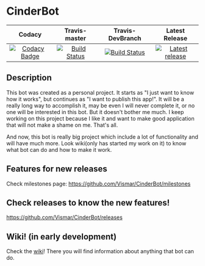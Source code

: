 # CinderBot
|Codacy|Travis-master|Travis-DevBranch|Latest Release|
|:----:|:-----------:|:--------------:|:------------:|
|[![Codacy Badge](https://api.codacy.com/project/badge/Grade/b200dceb1a7144ff86e663710ccfbb82)](https://www.codacy.com/app/exanimoteam/CinderBot?utm_source=github.com&amp;utm_medium=referral&amp;utm_content=Vismar/CinderBot&amp;utm_campaign=Badge_Grade)|[![Build Status](https://travis-ci.org/Vismar/CinderBot.svg?branch=master)](https://travis-ci.org/Vismar/CinderBot)|[![Build Status](https://travis-ci.org/Vismar/CinderBot.svg?branch=DevBranch)](https://travis-ci.org/Vismar/CinderBot)|[![Latest release](https://img.shields.io/badge/release-v0.5.2-blue.svg)](https://github.com/Vismar/CinderBot/releases/tag/v0.5.2)
## Description
This bot was created as a personal project. It starts as "I just want to know how it works", but continues as "I want to publish this app!". It will be a really long way to accomplish it, may be even I will never complete it, or no one will be interested in this bot. But it doesn't bother me much. I keep working on this project because I like it and want to make good application that will not make a shame on me. That's all.

And now, this bot is really big project which include a lot of functionality and will have much more. Look wiki(only has started my work on it) to know what bot can do and how to make it work.

## Features for new releases
Check milestones page:
https://github.com/Vismar/CinderBot/milestones

## Check releases to know the new features!
https://github.com/Vismar/CinderBot/releases

## Wiki! (in early development)
Check the [wiki](https://github.com/Vismar/CinderBot/wiki/How-to-run-and-use-CinderBot)!
There you will find information about anything that bot can do.

